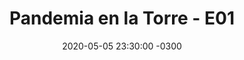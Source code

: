 ---
layout: post
category: Coqueto Escenario
date: 2020-05-05 23:30:00 -0300
title: "Pandemia en la Torre - E01"
image: https://despinouy.github.io/todopasa/images/coqueto.png
summary: Presentación de Pandemia en la Torre.
file: https://despinouy.github.io/todopasa/audios/pandemia/pandemiaE01.mp3
duration: 00:36
oceanourl: https://despinouy.github.io/todopasa/coqueto%20escenario/2020/05/05/Pandemia_en_la_torre_-_E01.html
---